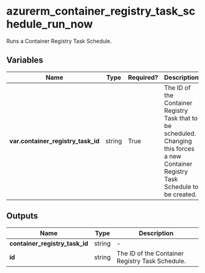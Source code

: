 # azurerm_container_registry_task_schedule_run_now

Runs a Container Registry Task Schedule.

## Variables

| Name | Type | Required? |  Description |
| ---- | ---- | --------- |  ----------- |
| **var.container_registry_task_id** | string | True | The ID of the Container Registry Task that to be scheduled. Changing this forces a new Container Registry Task Schedule to be created. | 



## Outputs

| Name | Type | Description |
| ---- | ---- | --------- | 
| **container_registry_task_id** | string  | - | 
| **id** | string  | The ID of the Container Registry Task Schedule. | 